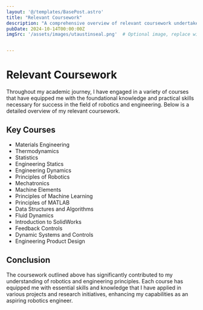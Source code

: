 ```yaml
---
layout: '@/templates/BasePost.astro'
title: "Relevant Coursework"
description: "A comprehensive overview of relevant coursework undertaken in the field of robotics and engineering."
pubDate: 2024-10-14T00:00:00Z
imgSrc: '/assets/images/utaustinseal.png'  # Optional image, replace with an actual path if needed


---
```


# Relevant Coursework

Throughout my academic journey, I have engaged in a variety of courses that have equipped me with the foundational knowledge and practical skills necessary for success in the field of robotics and engineering. Below is a detailed overview of my relevant coursework.

## Key Courses

- Materials Engineering
- Thermodynamics
- Statistics
- Engineering Statics
- Engineering Dynamics
- Principles of Robotics
- Mechatronics
- Machine Elements
- Principles of Machine Learning
- Principles of MATLAB
- Data Structures and Algorithms
- Fluid Dynamics
- Introduction to SolidWorks
- Feedback Controls
- Dynamic Systems and Controls
- Engineering Product Design

## Conclusion

The coursework outlined above has significantly contributed to my understanding of robotics and engineering principles. Each course has equipped me with essential skills and knowledge that I have applied in various projects and research initiatives, enhancing my capabilities as an aspiring robotics engineer.

